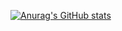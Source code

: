 [![Anurag's GitHub stats](https://github-readme-stats.vercel.app/api?username=Ytaihei)](https://github.com/anuraghazra/github-readme-stats)
